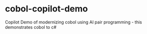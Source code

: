 # cobol-copilot-demo
Copilot Demo of modernizing cobol using AI pair programming - this demonstrates cobol to c# 
